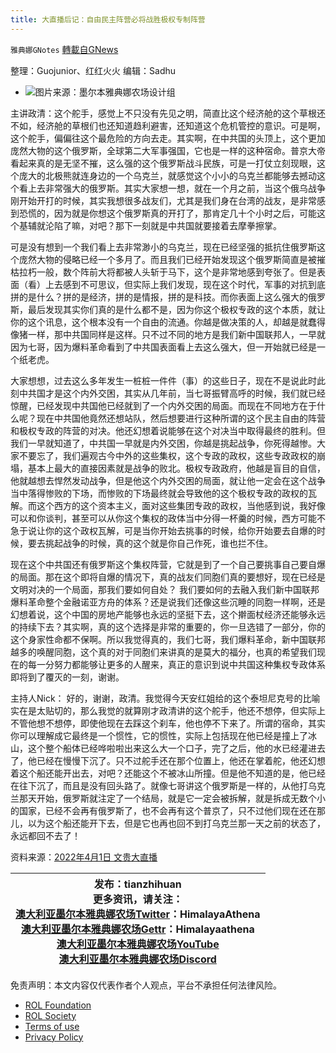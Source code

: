 ```yaml
---
title: 大直播后记：自由民主阵营必将战胜极权专制阵营
---
```

`雅典娜GNotes` [轉載自GNews](https://gnews.org/zh-hans/2272549/)

整理：Guojunior、红红火火
编辑：Sadhu

- ![](https://assets.gnews.org/wp-content/uploads/2022/04/QUI0S1O_TM@A37PPUBDLS.png)图片来源：墨尔本雅典娜农场设计组


主讲政清：这个舵手，感觉上不只没有先见之明，简直比这个经济舱的这个草根还不如，经济舱的草根们也还知道趋利避害，还知道这个危机管控的意识。可是啊，这个舵手，偏偏往这个最危险的方向去走。其实啊，在中共国的头顶上，这个更加庞然大物的这个俄罗斯，全球第二大军事强国，它也是一样的这种宿命。普京大帝看起来真的是无坚不摧，这么强的这个俄罗斯战斗民族，可是一打仗立刻现眼，这个庞大的北极熊就连身边的一个乌克兰，就感觉这个小小的乌克兰都能够去撼动这个看上去非常强大的俄罗斯。其实大家想一想，就在一个月之前，当这个俄乌战争刚开始开打的时候，其实我想很多战友们，尤其是我们身在台湾的战友，是非常感到恐慌的，因为就是你想这个俄罗斯真的开打了，那肯定几十个小时之后，可能这个基辅就沦陷了嘛，对吧？那下一刻就是中共国就要接着去摩拳擦掌。

可是没有想到一个我们看上去非常渺小的乌克兰，现在已经坚强的抵抗住俄罗斯这个庞然大物的侵略已经一个多月了。而且我们已经开始发现这个俄罗斯简直是被摧枯拉朽一般，数个阵前大将都被人头斩于马下，这个是非常地感到夸张了。但是表面（看）上去感到不可思议，但实际上我们发现，现在这个时代，军事的对抗到底拼的是什么？拼的是经济，拼的是情报，拼的是科技。而你表面上这么强大的俄罗斯，最后发现其实你们真的是什么都不是，因为你这个极权专政的这个本质，就让你的这个讯息，这个根本没有一个自由的流通。你越是做决策的人，却越是就蠢得像猪一样，那中共国同样是这样。只不过不同的地方是我们新中国联邦人，一早就因为七哥，因为爆料革命看到了中共国表面看上去这么强大，但一开始就已经是一个纸老虎。

大家想想，过去这么多年发生一桩桩一件件（事）的这些日子，现在不是说此时此刻中共国才是这个内外交困，其实从几年前，当七哥振臂高呼的时候，我们就已经惊醒，已经发现中共国他已经就到了一个内外交困的局面。而现在不同地方在于什么呢？现在中共国他竟然还想站队，然后想要进行这种所谓的这个民主自由的阵营和极权专政的阵营的对决。他还幻想着说能够在这个对决当中取得最终的胜利。但我们一早就知道了，中共国一早就是内外交困，你越是挑起战争，你死得越惨。大家不要忘了，我们遍观古今中外的这些集权，这个专政的政权，这些专政政权的崩塌，基本上最大的直接因素就是战争的败北。极权专政政府，他越是盲目的自信，他就越想去悍然发动战争，但是他这个内外交困的局面，就让他一定会在这个战争当中落得惨败的下场，而惨败的下场最终就会导致他的这个极权专政的政权的瓦解。而这个西方的这个资本主义，面对这些集团专政的政权，当他感到说，我好像可以和你谈判，甚至可以从你这个集权的政体当中分得一杯羹的时候，西方可能不急于说让你的这个政权瓦解，可是当你开始去挑事的时候，给你开始要去自爆的时候，要去挑起战争的时候，真的这个就是你自己作死，谁也拦不住。

现在这个中共国还有俄罗斯这个集权阵营，它就是到了一个自己要挑事自己要自爆的局面。那在这个即将自爆的情况下，真的战友们同胞们真的要想好，现在已经是文明对决的一个局面，那我们要如何自处？ 我们要如何的去融入我们新中国联邦爆料革命整个金融诺亚方舟的体系？还是说我们还像这些沉睡的同胞一样啊，还是幻想着说，这个中国的房地产能够也永远的坚挺下去，这个擀面杖经济还能够永远的持续下去？其实啊，真的这个选择是非常的重要的，你一旦选错了一部分，你的这个身家性命都不保啊。所以我觉得真的，我们七哥，我们爆料革命，新中国联邦越多的唤醒同胞，这个真的对于同胞们来讲真的是莫大的福分，也真的希望我们现在的每一分努力都能够让更多的人醒来，真正的意识到说中共国这种集权专政体系即将到了覆灭的一刻，谢谢。

主持人Nick： 好的，谢谢，政清。我觉得今天安红姐给的这个泰坦尼克号的比喻实在是太贴切的，那么我觉的就算刚才政清讲的这个舵手，他还不想停，但实际上不管他想不想停，即使他现在去踩这个刹车，他也停不下来了。所谓的宿命，其实你可以理解成它最终是一个惯性，它的惯性，实际上包括现在他已经是撞上了冰山，这个整个船体已经哗啦啦出来这么大一个口子，完了之后，他的水已经灌进去了，他已经在慢慢下沉了。只不过舵手还在那个位置上，他还在掌着舵，他还幻想着这个船还能开出去，对吧？还能这个不被冰山所撞。但是他不知道的是，他已经在往下沉了，而且是没有回头路了。就像七哥讲这个俄罗斯是一样的，从他打乌克兰那天开始，俄罗斯就注定了一个结局，就是它一定会被拆解，就是拆成无数个小的国家，已经不会再有俄罗斯了，也不会再有这个普京了，只不过他们现在还在那儿，以为这个船还能开下去，但是它也再也回不到打乌克兰那一天之前的状态了，永远都回不去了！

资料来源：[2022年4月1日 文贵大直播](https://gettr.com/streaming/p12oba38c9d)


| 发布：tianzhihuan   <br>更多资讯，请关注： <br>[澳大利亚墨尔本雅典娜农场Twitter](https://twitter.com/HimalayaAthena1)：HimalayaAthena <br>[澳大利亚墨尔本雅典娜农场Gettr](https://www.gettr.com/user/himalayaathena)：Himalayaathena <br>[澳大利亚墨尔本雅典娜农场YouTube](https://youtube.com/channel/UC-tz4lmA7mG3FzYbylgqjTQ)<br>[澳大利亚墨尔本雅典娜农场Discord](https://discord.gg/KQQVvwBNvm) |
| --- |




 

免责声明：本文内容仅代表作者个人观点，平台不承担任何法律风险。

- [ROL Foundation](https://rolfoundation.org/)
- [ROL Society](https://rolsociety.org/)
- [Terms of use](https://gnews.org/terms-of-use-3/)
- [Privacy Policy](https://gnews.org/privacy-policy/)
